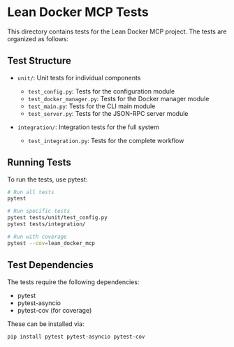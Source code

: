 # Lean Docker MCP Tests

This directory contains tests for the Lean Docker MCP project. The tests are organized as follows:

## Test Structure

- `unit/`: Unit tests for individual components
  - `test_config.py`: Tests for the configuration module
  - `test_docker_manager.py`: Tests for the Docker manager module
  - `test_main.py`: Tests for the CLI main module
  - `test_server.py`: Tests for the JSON-RPC server module

- `integration/`: Integration tests for the full system
  - `test_integration.py`: Tests for the complete workflow

## Running Tests

To run the tests, use pytest:

```bash
# Run all tests
pytest

# Run specific tests
pytest tests/unit/test_config.py
pytest tests/integration/

# Run with coverage
pytest --cov=lean_docker_mcp
```

## Test Dependencies

The tests require the following dependencies:
- pytest
- pytest-asyncio
- pytest-cov (for coverage)

These can be installed via:

```bash
pip install pytest pytest-asyncio pytest-cov
``` 